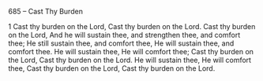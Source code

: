 685 – Cast Thy Burden


1
Cast thy burden on the Lord,
Cast thy burden on the Lord.
Cast thy burden on the Lord,
And he will sustain thee, and strengthen thee, and comfort thee;
He still sustain thee, and comfort thee,
He will sustain thee, and comfort thee.
He will sustain thee, He will comfort thee;
Cast thy burden on the Lord,
Cast thy burden on the Lord.
He will sustain thee, He will comfort thee,
Cast thy burden on the Lord,
Cast thy burden on the Lord.


